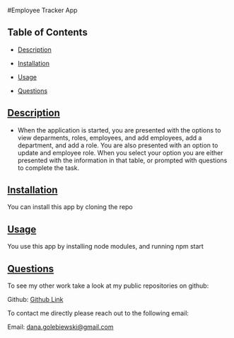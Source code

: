#Employee Tracker App 

## Table of Contents

* [Description](#description)

* [Installation](#installation)

* [Usage](#usage)

* [Questions](#questions)

 ## [Description](#table-of-contents)
 * When the application is started, you are presented with the options to view deparments, roles, employees, and add employees, add a department, and add a role. You are also presented with an option to update and employee role. When you select your option you are either presented with the information in that table, or prompted with questions to complete the task.  

 ## [Installation](#table-of-contents)
  You can install this app by cloning the repo

 ## [Usage](#table-of-contents)
 You use this app by installing node modules, and running npm start

 ## [Questions](#table-of-contents)

 To see my other work take a look at my public repositories on github:

 Github: [Github Link](https://github.com/danagolebiewski)

 To contact me directly please reach out to the following email:

 Email: [dana.golebiewski@gmail.com](mailto:dana.golebiewski@gmail.com)
